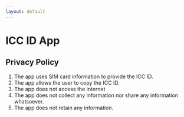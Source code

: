 ```yaml
---
layout: default
---
```


# ICC ID App
## Privacy Policy

1. The app uses SIM card information to provide the ICC ID.
2. The app allows the user to copy the ICC ID.
3. The app does not access the internet
4. The app  does not collect any information nor share any information whatsoever.
5. The app does not retain any information.
